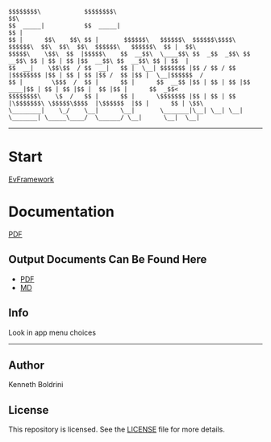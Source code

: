     $$$$$$$$\            $$$$$$$$\                                                                               $$\       
    $$  _____|           $$  _____|                                                                              $$ |      
    $$ |      $$\    $$\ $$ |       $$$$$$\   $$$$$$\  $$$$$$\$$$$\   $$$$$$\  $$\  $$\  $$\  $$$$$$\   $$$$$$\  $$ |  $$\ 
    $$$$$\    \$$\  $$  |$$$$$\    $$  __$$\  \____$$\ $$  _$$  _$$\ $$  __$$\ $$ | $$ | $$ |$$  __$$\ $$  __$$\ $$ | $$  |
    $$  __|    \$$\$$  / $$  __|   $$ |  \__| $$$$$$$ |$$ / $$ / $$ |$$$$$$$$ |$$ | $$ | $$ |$$ /  $$ |$$ |  \__|$$$$$$  / 
    $$ |        \$$$  /  $$ |      $$ |      $$  __$$ |$$ | $$ | $$ |$$   ____|$$ | $$ | $$ |$$ |  $$ |$$ |      $$  _$$<  
    $$$$$$$$\    \$  /   $$ |      $$ |      \$$$$$$$ |$$ | $$ | $$ |\$$$$$$$\ \$$$$$\$$$$  |\$$$$$$  |$$ |      $$ | \$$\ 
    \________|    \_/    \__|      \__|       \_______|\__| \__| \__| \_______| \_____\____/  \______/ \__|      \__|  \__|

---

# Start

[EvFramework](./EvFramework.lnk)

# Documentation

[PDF](./evaluation_sheet.pdf)

## Output Documents Can Be Found Here

- [PDF](./output/pdf/)
- [MD](./output/md/)


## Info 

Look in app menu choices

---

## Author
Kenneth Boldrini

## License

This repository is licensed. See the [LICENSE](./LICENSE) file for more details.